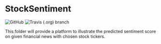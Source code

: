# StockSentiment

![GitHub](https://img.shields.io/github/license/EricaWei053/COMS4995)
![Travis (.org) branch](https://img.shields.io/travis/EricaWei053/StockSentiment/master)

This folder will provide a platform to illustrate the predicted sentiment score on given financial news with chosen stock tickers.

